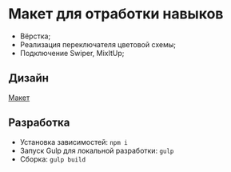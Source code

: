 # Макет для отработки навыков
- Вёрстка;
- Реализация переключателя цветовой схемы;
- Подключение Swiper, MixItUp;
## Дизайн
[Макет](https://www.figma.com/community/file/970738774884202091/Multipurpose-Landing-Page%2C-Website-Template)
## Разработка 
- Установка зависимостей: `npm i`
- Запуск Gulp для локальной разработки: `gulp`
- Сборка: `gulp build`